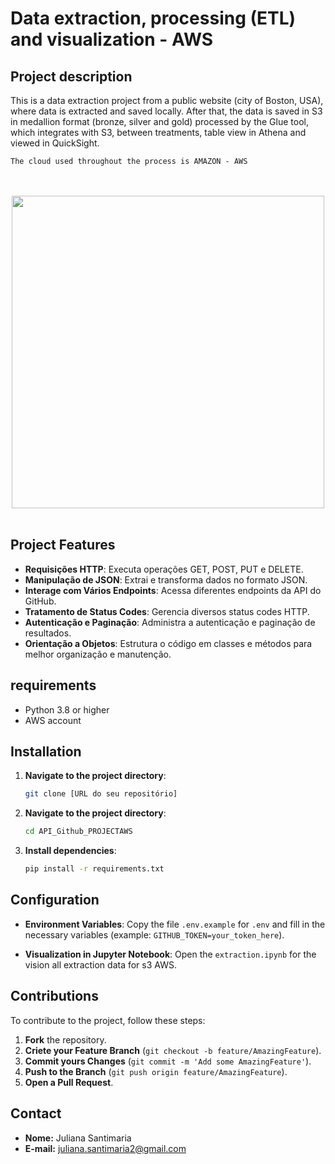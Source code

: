 # Data extraction, processing (ETL) and visualization - AWS

## Project description
This is a data extraction project from a public website (city of Boston, USA), where data is extracted and saved locally. After that, the data is saved in S3 in medallion format (bronze, silver and gold) processed by the Glue tool, which integrates with S3, between treatments, table view in Athena and viewed in QuickSight.

`The cloud used throughout the process is AMAZON - AWS`

<br/>
 <br/>
 <div style="text-align: center;">
  <picture>
    <img width="500px" src="https://github.com/julianasantimaria/python_backend/blob/HTML/giphy.gif">
  </picture>
</div>

 <br/>

## Project Features
- **Requisições HTTP**: Executa operações GET, POST, PUT e DELETE.
- **Manipulação de JSON**: Extrai e transforma dados no formato JSON.
- **Interage com Vários Endpoints**: Acessa diferentes endpoints da API do GitHub.
- **Tratamento de Status Codes**: Gerencia diversos status codes HTTP.
- **Autenticação e Paginação**: Administra a autenticação e paginação de resultados.
- **Orientação a Objetos**: Estrutura o código em classes e métodos para melhor organização e manutenção.

## requirements
- Python 3.8 or higher
- AWS account


## Installation
1. **Navigate to the project directory**:
    ```bash
    git clone [URL do seu repositório]
    ```
2. **Navigate to the project directory**:
    ```bash
    cd API_Github_PROJECTAWS
    ```
3. **Install dependencies**:
    ```bash
    pip install -r requirements.txt
    ```

## Configuration
- **Environment Variables**: Copy the file `.env.example` for `.env` and fill in the necessary variables (example: `GITHUB_TOKEN=your_token_here`).

- **Visualization in Jupyter Notebook**:
    Open the `extraction.ipynb` for the vision all extraction data for s3 AWS.

## Contributions
To contribute to the project, follow these steps:
1. **Fork** the repository.
2. **Criete your Feature Branch** (`git checkout -b feature/AmazingFeature`).
3. **Commit yours Changes** (`git commit -m 'Add some AmazingFeature'`).
4. **Push to the Branch** (`git push origin feature/AmazingFeature`).
5. **Open a Pull Request**.

## Contact
- **Nome:** Juliana Santimaria
- **E-mail:** juliana.santimaria2@gmail.com



